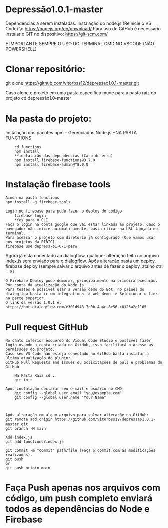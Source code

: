 # Depressão1.0.1-master

Dependências a serem instaladas:
Instalação do node.js (Reinicie o VS Code) \n
	https://nodejs.org/en/download/
Para uso do GitHub é necessário instalar o GIT no dispositivo:
        https://git-scm.com/

É IMPORTANTE SEMPRE O USO DO TERMINAL CMD NO VSCODE (NÃO POWERSHELL)

# Clonar repositório:
git clone https://github.com/vitorbss12/depressao1.0.1-master.git

Caso clone o projeto em uma pasta especifica mude para a pasta raiz do projeto
    cd depressão1.0-master

# Na pasta do projeto:
Instalação dos pacotes npm – Gerenciados Node.js *NA PASTA FUNCTIONS
        
        cd functions
        npm install
        **instalação das dependencias (Caso de erro)
	    npm install firebase-functions@3.7.0
	    npm install firebase-admin@^8.0.0

# Instalação firebase tools

    Ainda na pasta functions
    npm install -g firebase-tools

    Login no firebase para pode fazer o deploy do código
        firebase login
        *Yes para o CLI
    Faça o login na conta google que vai estar linkada ao projeto. Caso o navegador não inicie automaticamente, basta clicar na URL lançada no terminal.
    Para acessar o projeto com diretorio já configurado (Que vamos usar nos projetos da PIBIC)
	firebase use depress-o1-0-1-perw
 
Agora já esta conectado ao dialogflow, qualquer alteração feita no arquivo index.js sera enviado para o dialogflow. Após alteração basta um deploy.
	firebase deploy (sempre salvar o arquivo antes de fazer o deploy, atalho ctrl + S)

    O Firebase Deploy pode demorar, principalmente na primeira execução. Por conta da atualização do Node.js
    Para testes é possivel usar a versão demo do Bot, no painel do dialogflow basta ir em integrations -> web demo -> Selecionar o link na parte superior.
    O link da versão 1.0.1 é:
    https://bot.dialogflow.com/e301d948-7c0b-4a4c-8e56-c0123a2d1165

# Pull request GitHub
    No canto inferior esquerdo do Visual Code Studio é possivel fazer login usando a conta criada no GitHub, isso facilitará o acesso as permissões do projeto. 
    Caso seu VS Code não esteja conectado ao GitHub basta instalar a última atualização do plugin:
    GitHub Pull Requests and Issues ou Solicitações de pull e problemas do GitHub

        Na Pasta Raiz cd ..
        git init

    Após instalação declarar seu e-mail e usuário no CMD;
        git config --global user.email "you@example.com"
        git config --global user.name "Your Name"

    

    Após alteração em algum arquivo para salvar alteraçõe no GitHub:
    git remote add origin https://github.com/vitorbss12/depressao1.0.1-master.git
    git branch -M main

    Add index.js
    git add functions/index.js

    git commit -m "commit" path/file (Faça o commit com as modificações realizadas).
    git push 
    or
    git push origin main
    
# Faça Push apenas nos arquivos com código, um push completo enviará todos as dependências do Node e Firebase